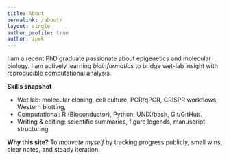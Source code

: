 ```yaml
---
title: About
permalink: /about/
layout: single
author_profile: true
author: ipek
---
```


I am a recent PhD graduate passionate about epigenetics and molecular biology. I am actively learning *bioinformatics* to bridge wet-lab insight with reproducible computational analysis.

**Skills snapshot**  
- Wet lab: molecular cloning, cell culture, PCR/qPCR, CRISPR workflows, Western blotting, 
- Computational: R (Bioconductor), Python, UNIX/bash, Git/GitHub.  
- Writing & editing: scientific summaries, figure legends, manuscript structuring.

**Why this site?** To *motivate myself* by tracking progress publicly, small wins, clear notes, and steady iteration.
